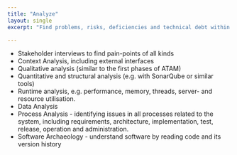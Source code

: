 ```yaml
---
title: "Analyze"
layout: single
excerpt: "Find problems, risks, deficiencies and technical debt within your system and your development process."

---
```


* Stakeholder interviews to find pain-points of all kinds
* Context Analysis, including external interfaces
* Qualitative analysis (similar to the first phases of ATAM)
* Quantitative and structural analysis (e.g. with SonarQube or similar tools)
* Runtime analysis, e.g. performance, memory, threads, server- and resource utilisation.
* Data Analysis
* Process Analysis - identifying issues in all processes related to the system, including requirements, architecture, implementation, test, release, operation and administration.
* Software Archaeology - understand software by reading code and its version history
